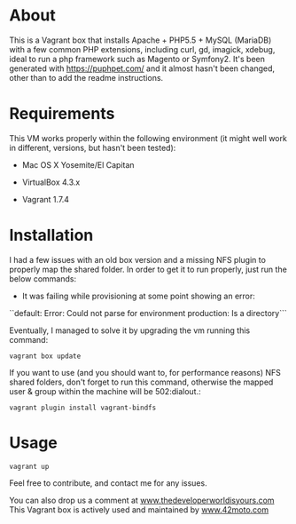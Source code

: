 # About
This is a Vagrant box that installs Apache + PHP5.5 + MySQL (MariaDB) with a few common PHP extensions, including curl, gd, imagick, xdebug, ideal to run a php framework such as Magento or Symfony2.
It's been generated with https://puphpet.com/ and it almost hasn't been changed, other than to add the readme instructions.

# Requirements

This VM works properly within the following environment (it might well work in different, versions, but hasn't been tested):

- Mac OS X Yosemite/El Capitan

- VirtualBox 4.3.x

- Vagrant 1.7.4

# Installation

I had a few issues with an old box version and a missing NFS plugin to properly map the shared folder. In order to get it to run properly, just run the below commands:

- It was failing while provisioning at some point showing an error:

``default: Error: Could not parse for environment production: Is a directory```

Eventually, I managed to solve it by upgrading the vm running this command:

```vagrant box update```

If you want to use (and you should want to, for performance reasons) NFS shared folders, don't forget to run this command, otherwise the mapped user & group within the machine will be 502:dialout.:

```vagrant plugin install vagrant-bindfs```


# Usage

    vagrant up


Feel free to contribute, and contact me for any issues.

You can also drop us a comment at www.thedeveloperworldisyours.com
This Vagrant box is actively used and maintained by www.42moto.com

